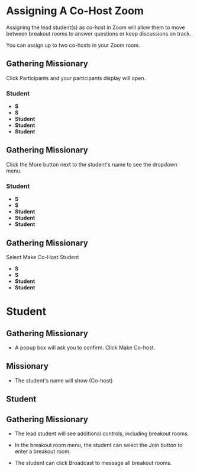 # Assigning A Co-Host Zoom

Assigning the lead student(s) as co-host in Zoom will allow them to move between breakout rooms to answer questions or keep discussions on track.

You can assign up to two co-hosts in your Zoom room.

## Gathering Missionary

Click Participants and your participants display will open.

### Student

- **S**
- **S**
- **Student**
- **Student**
- **Student**

## Gathering Missionary

Click the More button next to the student's name to see the dropdown menu.

### Student

- **S**
- **S**
- **Student**
- **Student**
- **Student**

## Gathering Missionary

Select Make Co-Host Student

- **S**
- **S**
- **Student**
- **Student**

# Student

## Gathering Missionary

- A popup box will ask you to confirm. Click Make Co-host.

## Missionary

- The student's name will show (Co-host)

## Student

## Gathering Missionary

- The lead student will see additional controls, including breakout rooms.

- In the breakout room menu, the student can select the Join button to enter a breakout room.

- The student can click Broadcast to message all breakout rooms.

